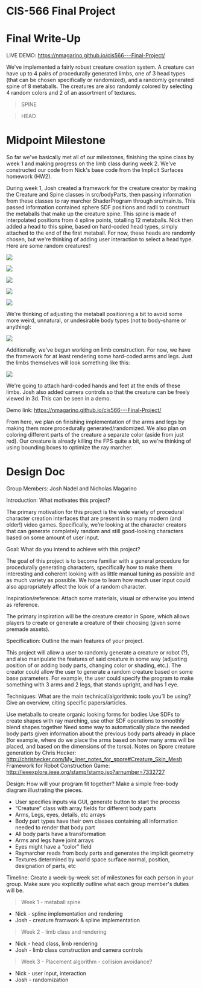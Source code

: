 # CIS-566 Final Project

# Final Write-Up

LIVE DEMO: https://nmagarino.github.io/cis566---Final-Project/ 

We've implemented a fairly robust creature creation system.  A creature can have up to 4 pairs of procedurally generated limbs, one of 3 head types (that can be chosen specifically or randomized), and a randomly generated spine of 8 metaballs.  The creatures are also randomly colored by selecting 4 random colors and 2 of an assortment of textures.  

> SPINE

> HEAD

# Midpoint Milestone
 
So far we've basically met all of our milestones, finishing the spine class by week 1 and making progress on the limb class during week 2.  We've constructed our code from Nick's base code from the Implicit Surfaces homework (HW2).  

During week 1, Josh created a framework for the creature creator by making the Creature and Spine classes in src/bodyParts, then passing information from these classes to ray marcher ShaderProgram through src/main.ts.  This passed information contained sphere SDF positions and radii to construct the metaballs that make up the creature spine.  This spine is made of interpolated positions from 4 spline points, totalling 12 metaballs.
Nick then added a head to this spine, based on hard-coded head types, simply attached to the end of the first metaball.  For now, these heads are randomly chosen, but we're thinking of adding user interaction to select a head type.  Here are some random creatures!:

![](larvae.PNG)

![](dino.PNG)

![](bigBoy.PNG)

![](raptor.PNG)

![](longboy.PNG)

We're thinking of adjusting the metaball positioning a bit to avoid some more weird, unnatural, or undesirable body types (not to body-shame or anything):

![](grossboy.PNG)

Additionally, we've begun working on limb construction.  For now, we have the framework for at least rendering some hard-coded arms and legs.  Just the limbs themselves will look something like this:

![](limbs.PNG)

We're going to attach hard-coded hands and feet at the ends of these limbs.  Josh also added camera controls so that the creature can be freely viewed in 3d.  This can be seen in a demo.

Demo link: https://nmagarino.github.io/cis566---Final-Project/ 

From here, we plan on finishing implementation of the arms and legs by making them more procedurally generated/randomized.  We also plan on coloring different parts of the creature a separate color (aside from just red).  Our creature is already killing the FPS quite a bit, so we're thinking of using bounding boxes to optimize the ray marcher.

# Design Doc

Group Members: Josh Nadel and Nicholas Magarino

Introduction: What motivates this project?

The primary motivation for this project is the wide variety of procedural character creation interfaces that are present in so many modern (and older!) video games.  Specifically, we’re looking at the character creators that can generate completely random and still good-looking characters based on some amount of user input.

Goal: What do you intend to achieve with this project?

The goal of this project is to become familiar with a general procedure for procedurally generating characters, specifically how to make them interesting and coherent looking with as little manual tuning as possible and as much variety as possible.  We hope to learn how much user input could also appropriately affect the look of a random character.

Inspiration/reference: Attach some materials, visual or otherwise you intend as reference.

The primary inspiration will be the creature creator in Spore, which allows players to create or generate a creature of their choosing (given some premade assets).

Specification: Outline the main features of your project.

This project will allow a user to randomly generate a creature or robot (?), and also manipulate the features of said creature in some way (adjusting position of or adding body parts, changing color or shading, etc.).  The creator could allow the user to generate a random creature based on some base parameters.  For example, the user could specify the program to make something with 3 arms and 2 legs, that stands upright, and has 1 eye.

Techniques: What are the main technical/algorithmic tools you’ll be using? Give an overview, citing specific papers/articles.

Use metaballs to create organic looking forms for bodies
Use SDFs to create shapes with ray marching, use other SDF operations to smoothly blend shapes together
Need some way to automatically place the needed body parts given information about the previous body parts already in place (for example, where do we place the arms based on how many arms will be placed, and based on the dimensions of the torso).
Notes on Spore creature generation by Chris Hecker: http://chrishecker.com/My_liner_notes_for_spore#Creature_Skin_Mesh
Framework for Robot Construction Game: http://ieeexplore.ieee.org/stamp/stamp.jsp?arnumber=7332727

Design: How will your program fit together? Make a simple free-body diagram illustrating the pieces.

* User specifies inputs via GUI, generate button to start the process
* “Creature” class with array fields for different body parts
* Arms, Legs, eyes, details, etc arrays
* Body part types have their own classes containing all information needed to render that body part
* All body parts have a transformation
* Arms and legs have joint arrays
* Eyes might have a “color” field
* Raymarcher reads from body parts and generates the implicit geometry
* Textures determined by world space surface normal, position, designation of parts, etc

Timeline: Create a week-by-week set of milestones for each person in your group. Make sure you explicitly outline what each group member's duties will be.

> Week 1 - metaball spine
- Nick - spline implementation and rendering
- Josh - creature framwork & spline implementation
> Week 2 - limb class and rendering
- Nick - head class, limb rendering
- Josh - limb class construction and camera controls
> Week  3 - Placement algorithm - collision avoidance?
- Nick - user input, interaction
- Josh - randomization


